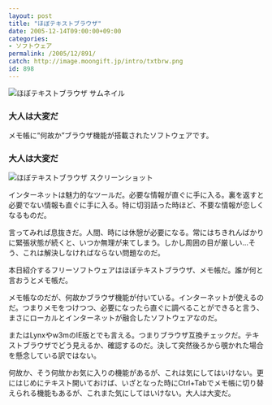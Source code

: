 ```yaml
---
layout: post
title: "ほぼテキストブラウザ"
date: 2005-12-14T09:00:00+09:00
categories:
- ソフトウェア
permalink: /2005/12/891/
catch: http://image.moongift.jp/intro/txtbrw.png
id: 898
---
```

 ![ほぼテキストブラウザ サムネイル](http://image.moongift.jp/intro/txtbrw.s.png "ほぼテキストブラウザ サムネイル")
  

### 大人は大変だ
  
メモ帳に“何故か”ブラウザ機能が搭載されたソフトウェアです。  
<!--more-->  

### 大人は大変だ
  

![ほぼテキストブラウザ スクリーンショット](http://image.moongift.jp/intro/txtbrw.png "ほぼテキストブラウザ スクリーンショット")

  

インターネットは魅力的なツールだ。必要な情報が直ぐに手に入る。裏を返すと必要でない情報も直ぐに手に入る。特に切羽詰った時ほど、不要な情報が恋しくなるものだ。

  

言ってみれば息抜きだ。人間、時には休憩が必要になる。常にはちきれんばかりに緊張状態が続くと、いつか無理が来てしまう。しかし周囲の目が厳しい…そう、これは解決しなければならない問題なのだ。

  

本日紹介するフリーソフトウェアはほぼテキストブラウザ、メモ帳だ。誰が何と言おうとメモ帳だ。

  

メモ帳なのだが、何故かブラウザ機能が付いている。インターネットが使えるのだ。つまりメモをつけつつ、必要になったら直ぐに調べることができると言う、まさにローカルとインターネットが融合したソフトウェアなのだ。

  

またはLynxやw3mのIE版とでも言える。つまりブラウザ互換チェックだ。テキストブラウザでどう見えるか、確認するのだ。決して突然後ろから覗かれた場合を懸念している訳ではない。

  

何故か、そう何故かお気に入りの機能があるが、これは気にしてはいけない。更にはじめにテキスト開いておけば、いざとなった時にCtrl+Tabでメモ帳に切り替えられる機能もあるが、これまた気にしてはいけない。大人は大変だ。

